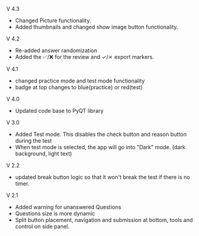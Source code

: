 V 4.3
- Changed Picture functionality.
- Added thumbnails and changed show image button functionality.

V 4.2
- Re-added answer randomization
- Added the ✅/❌ for the review and ✓/✗ export markers.

V 4.1
- changed practice mode and test mode functionality
- badge at top changes to blue(practice) or red(test)

V 4.0
- Updated code base to PyQT library

V 3.0
- Added Test mode. This disables the check button and reason button during the test
- When test mode is selected, the app will go into "Dark" mode. (dark background, light text)

V 2.2
- updated break button logic so that it won't break the test if there is no timer.

V 2.1
- Added warning for unanswered Questions
- Questions size is more dynamic
- Split button placement, navigation and submission at bottom, tools and control on side panel. 
